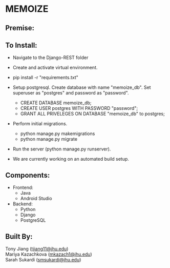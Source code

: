 # MEMOIZE

## Premise:

## To Install:

* Navigate to the Django-REST folder
* Create and activate virtual environment.
* pip install -r "requirements.txt"
* Setup postgresql. Create database with name "memoize_db". Set superuser as "postgres" and password as "password".
	* CREATE DATABASE memoize_db;
	* CREATE USER postgres WITH PASSWORD "password";
	* GRANT ALL PRIVELEGES ON DATABASE "memoize_db" to postgres;
* Perform initial migrations.
	* python manage.py makemigrations
	* python manage.py migrate
* Run the server (python manage.py runserver).

* We are currently working on an automated build setup.

## Components:
* Frontend:
    * Java
    * Android Studio
* Backend:
    * Python
    * Django
    * PostgreSQL
       
## Built By:
Tony Jiang (tjiang11@jhu.edu)  
Mariya Kazachkova (mkazach1@jhu.edu)  
Sarah Sukardi (smsukardi@jhu.edu)    
